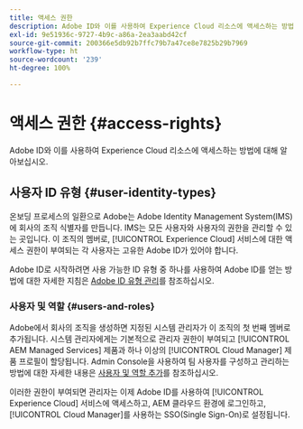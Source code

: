 ```yaml
---
title: 액세스 권한
description: Adobe ID와 이를 사용하여 Experience Cloud 리소스에 액세스하는 방법에 대해 알아보십시오.
exl-id: 9e51936c-9727-4b9c-a86a-2ea3aabd42cf
source-git-commit: 200366e5db92b7ffc79b7a47ce8e7825b29b7969
workflow-type: ht
source-wordcount: '239'
ht-degree: 100%

---
```



# 액세스 권한 {#access-rights}

Adobe ID와 이를 사용하여 Experience Cloud 리소스에 액세스하는 방법에 대해 알아보십시오.

## 사용자 ID 유형 {#user-identity-types}

온보딩 프로세스의 일환으로 Adobe는 Adobe Identity Management System(IMS)에 회사의 조직 식별자를 만듭니다. IMS는 모든 사용자와 사용자의 권한을 관리할 수 있는 곳입니다. 이 조직의 멤버로, [!UICONTROL Experience Cloud] 서비스에 대한 액세스 권한이 부여되는 각 사용자는 고유한 Adobe ID가 있어야 합니다.

Adobe ID로 시작하려면 사용 가능한 ID 유형 중 하나를 사용하여 Adobe ID를 얻는 방법에 대한 자세한 지침은 [Adobe ID 유형 관리](https://helpx.adobe.com/kr/enterprise/using/identity.html)를 참조하십시오.

### 사용자 및 역할 {#users-and-roles}

Adobe에서 회사의 조직을 생성하면 지정된 시스템 관리자가 이 조직의 첫 번째 멤버로 추가됩니다. 시스템 관리자에게는 기본적으로 관리자 권한이 부여되고 [!UICONTROL AEM Managed Services] 제품과 하나 이상의 [!UICONTROL Cloud Manager] 제품 프로필이 할당됩니다. Admin Console을 사용하여 팀 사용자를 구성하고 관리하는 방법에 대한 자세한 내용은 [사용자 및 역할 추가](/help/requirements/users-and-roles.md)를 참조하십시오.

이러한 권한이 부여되면 관리자는 이제 Adobe ID를 사용하여 [!UICONTROL Experience Cloud] 서비스에 액세스하고, AEM 클라우드 환경에 로그인하고, [!UICONTROL Cloud Manager]를 사용하는 SSO(Single Sign-On)로 설정됩니다.
